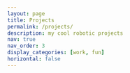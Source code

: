 ```yaml
---
layout: page
title: Projects
permalink: /projects/
description: my cool robotic projects
nav: true
nav_order: 3
display_categories: [work, fun]
horizontal: false
---
```

